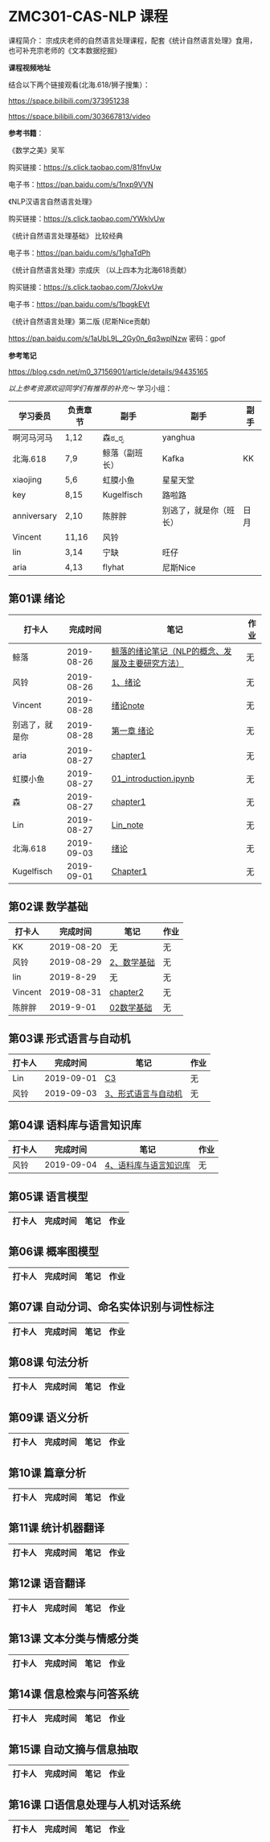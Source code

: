 # ZMC301-CAS-NLP 课程
课程简介： 宗成庆老师的自然语言处理课程，配套《统计自然语言处理》食用，也可补充宗老师的《文本数据挖掘》

**课程视频地址**

结合以下两个链接观看(北海.618/狮子搜集）：

https://space.bilibili.com/373951238

https://space.bilibili.com/303667813/video


**参考书籍**：

《数学之美》吴军

购买链接：https://s.click.taobao.com/81fnvUw

电子书：https://pan.baidu.com/s/1nxp9VVN

《NLP汉语言自然语言处理》

购买链接：https://s.click.taobao.com/YWklvUw

《统计自然语言处理基础》 比较经典

电子书：https://pan.baidu.com/s/1ghaTdPh

《统计自然语言处理》宗成庆 （以上四本为北海618贡献）

购买链接：https://s.click.taobao.com/7JokvUw

电子书：https://pan.baidu.com/s/1bqgkEVt

《统计自然语言处理》第二版    (尼斯Nice贡献)

https://pan.baidu.com/s/1aUbL9L_2Gy0n_6q3wplNzw   密码：gpof

**参考笔记**

https://blog.csdn.net/m0_37156901/article/details/94435165


*以上参考资源欢迎同学们有推荐的补充～*
学习小组：

|学习委员|负责章节|副手|副手|副手|
|--|--|--|--|--|
|啊河马河马|	1,12|	森ಠ_ರೃ	|yanghua||
|北海.618	|7,9	|鲸落（副班长）	|Kafka|	KK|
|xiaojing|	5,6|	虹膜小鱼|	星星天堂|
|key|	8,15	|Kugelfisch|	路啦路|
|anniversary	|2,10|	陈胖胖	|别逃了，就是你（班长）	|日月|
|Vincent	|11,16	|风铃		|
|lin	|3,14|	宁缺|	旺仔|
|aria	|4,13	|flyhat|	尼斯Nice|



## 第01课 绪论

|打卡人|完成时间|笔记|作业|
|---|---|---|---|
|鲸落|2019-08-26|[鲸落的绪论笔记（NLP的概念、发展及主要研究方法）](https://github.com/aicourse/ZMC301-CAS-NLP-2019/blob/master/lesson/note/%E9%B2%B8%E8%90%BD/%E7%BB%AA%E8%AE%BA%E7%AC%94%E8%AE%B0%EF%BC%88NLP%E7%9A%84%E6%A6%82%E5%BF%B5%E3%80%81%E5%8F%91%E5%B1%95%E5%8F%8A%E4%B8%BB%E8%A6%81%E7%A0%94%E7%A9%B6%E6%96%B9%E6%B3%95%EF%BC%89.et)|无|
|风铃|2019-08-26|[1、绪论](https://github.com/aicourse/ZMC301-CAS-NLP-2019/blob/master/lesson/note/风铃/note/01、绪论.md)|无|
|Vincent|2019-08-28|[绪论note](https://github.com/aicourse/ZMC301-CAS-NLP-2019/blob/master/lesson/note/vincent/Vincent.md) |无|
|别逃了，就是你|2019-08-28|[第一章 绪论](https://github.com/aicourse/ZMC301-CAS-NLP-2019/blob/master/lesson/note/别逃了，就是你/第一章_绪论_笔记.md)|无|
|aria|2019-08-27|[chapter1](https://github.com/aicourse/ZMC301-CAS-NLP-2019/blob/master/lesson/note/aria/chapter1.ipynb)|无|
|虹膜小鱼|2019-08-27|[01_introduction.ipynb](https://github.com/aicourse/ZMC301-CAS-NLP-2019/blob/master/lesson/note/%E8%99%B9%E8%86%9C%E5%B0%8F%E9%B1%BC_note/01_introduction.ipynb)|无|
|森|2019-08-27|[chapter1](https://github.com/aicourse/ZMC301-CAS-NLP-2019/tree/master/lesson/note/%E6%A3%AE%E0%B2%A0_%E0%B2%B0%E0%B3%83)|无|
|Lin|2019-08-27|[Lin_note](https://github.com/aicourse/ZMC301-CAS-NLP-2019/tree/master/lesson/note/lin_note/Lin_note)|无|
|北海.618|2019-09-03|[绪论](https://github.com/aicourse/ZMC301-CAS-NLP-2019/blob/master/lesson/note/%E5%8C%97%E6%B5%B7%E5%B0%8F%E7%8B%AE%E5%AD%90/%E7%BB%AA%E8%AE%BA.md)|无|
|Kugelfisch|2019-09-01|[Chapter1](https://github.com/aicourse/ZMC301-CAS-NLP-2019/blob/master/lesson/note/Kugelfisch/Chapter1%20%E7%BB%AA%E8%AE%BA.md)|无|



## 第02课 数学基础

|打卡人|完成时间|笔记|作业|
|---|---|---|---|
|KK|2019-08-20|无|无|
|风铃|2019-08-29|[2、数学基础](https://github.com/aicourse/ZMC301-CAS-NLP-2019/blob/master/lesson/note/风铃/note/02、数学基础.md)|无|
|lin|2019-8-29|无|无|
|Vincent|2019-08-31|[chapter2](https://github.com/aicourse/ZMC301-CAS-NLP-2019/blob/master/lesson/note/vincent/chapter2.md)|无|
|陈胖胖|2019-9-01|[02数学基础](https://github.com/aicourse/ZMC301-CAS-NLP-2019/blob/master/lesson/note/陈胖胖/02数学基础.md)|无|

## 第03课 形式语言与自动机
|打卡人|完成时间|笔记|作业|
|---|---|---|---|
|Lin|2019-09-01|[C3](https://github.com/aicourse/ZMC301-CAS-NLP-2019/blob/master/note/lin_note/C3.pdf)|无|
|风铃|2019-09-03|[3、形式语言与自动机](https://github.com/aicourse/ZMC301-CAS-NLP-2019/blob/master/lesson/note/风铃/note/03、形式语言与自动机.md)|无|

## 第04课 语料库与语言知识库
|打卡人|完成时间|笔记|作业|
|---|---|---|---|
|风铃|2019-09-04|[4、语料库与语言知识库](https://github.com/aicourse/ZMC301-CAS-NLP-2019/blob/master/lesson/note/风铃/note/04、语料库与语言知识库.md)|无|

## 第05课 语言模型
|打卡人|完成时间|笔记|作业|
|---|---|---|---|

## 第06课 概率图模型
|打卡人|完成时间|笔记|作业|
|---|---|---|---|

## 第07课 自动分词、命名实体识别与词性标注
|打卡人|完成时间|笔记|作业|
|---|---|---|---|

## 第08课 句法分析
|打卡人|完成时间|笔记|作业|
|---|---|---|---|

## 第09课 语义分析
|打卡人|完成时间|笔记|作业|
|---|---|---|---|

## 第10课 篇章分析
|打卡人|完成时间|笔记|作业|
|---|---|---|---|

## 第11课 统计机器翻译
|打卡人|完成时间|笔记|作业|
|---|---|---|---|

## 第12课 语音翻译
|打卡人|完成时间|笔记|作业|
|---|---|---|---|

## 第13课 文本分类与情感分类
|打卡人|完成时间|笔记|作业|
|---|---|---|---|

## 第14课 信息检索与问答系统
|打卡人|完成时间|笔记|作业|
|---|---|---|---|

## 第15课 自动文摘与信息抽取
|打卡人|完成时间|笔记|作业|
|---|---|---|---|

## 第16课 口语信息处理与人机对话系统
|打卡人|完成时间|笔记|作业|
|---|---|---|---|
